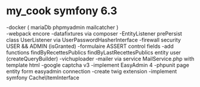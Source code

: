 # my_cook symfony 6.3
-docker ( mariaDb phpmyadmin mailcatcher )<br/>
-webpack encore
-datafixtures via composer
-EntityListener prePersist class UserListener via UserPasswordHasherInterface
-firewall security USER && ADMIN (isGranted) 
-formulaire ASSERT control fields
-add functions findByRecettesPublics findByLastRecettesPublics entity user (createQueryBuilder)
-vichuploader 
-mailer via service MailService.php with template html
-google captcha v3
-implement EasyAdmin 4
-phpunit page entity form easyadmin connection
-create twig extension
-implement symfony Cache\ItemInterface

